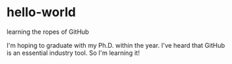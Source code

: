 # hello-world
learning the ropes of GitHub

I'm hoping to graduate with my Ph.D. within the year. I've heard that GitHub is an essential industry tool. So I'm learning it!
